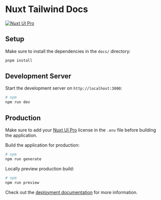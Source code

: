# Nuxt Tailwind Docs

[![Nuxt UI Pro](https://img.shields.io/badge/Made%20with-Nuxt%20UI%20Pro-00DC82?logo=nuxt.js&labelColor=020420)](https://ui.nuxt.com/pro)

## Setup

Make sure to install the dependencies in the `docs/` directory:

```bash
pnpm install
```

## Development Server

Start the development server on `http://localhost:3000`:

```bash
# npm
npm run dev
```

## Production

Make sure to add your [Nuxt UI Pro](https://ui.nuxt.com/pro) license in the `.env` file before building the application.

Build the application for production:

```bash
# npm
npm run generate
```

Locally preview production build:

```bash
# npm
npm run preview
```

Check out the [deployment documentation](https://nuxt.com/docs/getting-started/deployment) for more information.

